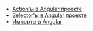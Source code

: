 - [Action'ы в Angular проекте](ar01-actions.md)
- [Selector'ы в Angular проекте](ar02-selectors.md)
- [Импорты в Angular](ar03-imports.md)


